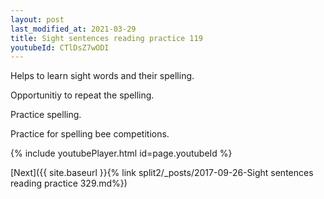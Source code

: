 ```yaml
---
layout: post
last_modified_at: 2021-03-29
title: Sight sentences reading practice 119
youtubeId: CTlDsZ7wODI
---
```

 
 
Helps to learn sight words and their spelling.

Opportunitiy to repeat the spelling. 

Practice spelling. 
 
Practice for spelling bee competitions. 
 
{% include youtubePlayer.html id=page.youtubeId %}
 
 

[Next]({{ site.baseurl }}{% link  split2/_posts/2017-09-26-Sight sentences reading practice 329.md%})
 
